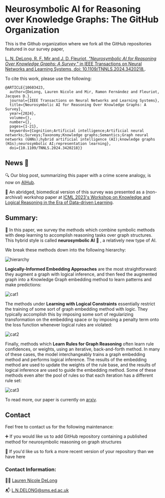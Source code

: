 # Neurosymbolic AI for Reasoning over Knowledge Graphs: The GitHub Organization

This is the Github organization where we fork all the GitHub repositories featured in our survey paper, 

[L. N. DeLong, R. F. Mir and J. D. Fleuriot, *"Neurosymbolic AI for Reasoning Over Knowledge Graphs: A Survey,"* in IEEE Transactions on Neural Networks and Learning Systems, doi: 10.1109/TNNLS.2024.3420218.](https://ieeexplore.ieee.org/document/10603423).

To cite this work, please use the following:

```
@ARTICLE{10603423,
  author={DeLong, Lauren Nicole and Mir, Ramon Fernández and Fleuriot, Jacques D.},
  journal={IEEE Transactions on Neural Networks and Learning Systems}, 
  title={Neurosymbolic AI for Reasoning Over Knowledge Graphs: A Survey}, 
  year={2024},
  volume={},
  number={},
  pages={1-21},
  keywords={Cognition;Artificial intelligence;Artificial neural networks;Surveys;Taxonomy;Knowledge graphs;Semantics;Graph neural networks (GNNs);hybrid artificial intelligence (AI);knowledge graphs (KGs);neurosymbolic AI;representation learning},
  doi={10.1109/TNNLS.2024.3420218}}
```

## News :newspaper:

:mag: Our blog post, summarizing this paper with a crime scene analogy, is now on [AIHub](https://aihub.org/2023/03/23/neurosymbolic-ai-for-graphs-a-crime-scene-analogy/).

:dna: An abridged, biomedical version of this survey was presented as a (non-archival) workshop paper at [ICML 2023's Workshop on Knowledge and Logical Reasoning in the Era of Data-driven Learning](https://klr-icml2023.github.io/papers.html).

## Summary:

:thinking: In this paper, we survey the methods which combine symbolic methods with deep learning to accomplish reasoning tasks over graph structures. This hybrid style is called **neurosymbolic AI** :robot: , a relatively new type of AI.

We break these methods down into the following hierarchy:

![hierarchy](https://github.com/hdj2ld/.github/blob/main/hierarchy.png)

**Logically-Informed Embedding Approaches** are the most straightforward: they augment a graph with logical inference, and then feed the augmented graph into a Knowledge Graph embedding method to learn patterns and make predictions:

![cat1](https://github.com/hdj2ld/.github/blob/main/cat1.png)

The methods under **Learning with Logical Constraints** essentially restrict the training of some sort of graph embedding method with logic. They typically accomplish this by imposing some sort of regularizing transformation on the embedding space or by imposing a penalty term onto the loss function whenever logical rules are violated:

![cat2](https://github.com/hdj2ld/.github/blob/main/cat2.png)

Finally, methods which **Learn Rules for Graph Reasoning** often learn rule confidences, or weights, using an iterative, back-and-forth method. In many of these cases, the model interchangeably trains a graph embedding method and performs logical inference. The results of the embedding method are used to update the weights of the rule base, and the results of logical inference are used to guide the embedding method. Some of these methods even alter the pool of rules so that each iteration has a different rule set:

![cat3](https://github.com/hdj2ld/.github/blob/main/cat3.png)

To read more, our paper is currently on [arxiv](https://arxiv.org/abs/2302.07200). 

## Contact

Feel free to contact us for the following maintenance:

:heavy_plus_sign: If you would like us to add GitHub repository containing a published method for neurosymbolic reasoning on graph structures

:arrows_counterclockwise: If you'd like us to fork a more recent version of your repository than we have here

### Contact Information:

:woman_technologist: [Lauren Nicole DeLong](https://laurendelong21.github.io/)

:mailbox_with_mail: L.N.DELONG@sms.ed.ac.uk

